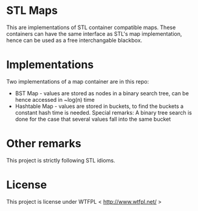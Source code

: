 # STL Maps

This are implementations of STL container compatible maps. These containers can have the same interface as STL's 
map implementation, hence can be used as a free interchangable blackbox.

# Implementations
Two implementations of a map container are in this repo:

 * BST Map - values are stored as nodes in a binary search tree, can be hence accessed in ~log(n) time
 * Hashtable Map - values are stored in buckets, to find the buckets a constant hash time is needed. Special 
   remarks: A binary tree search is done for the case that several values fall into the same bucket

# Other remarks
This project is strictly following STL idioms.

# License
This project is license under WTFPL \< http://www.wtfpl.net/ >
